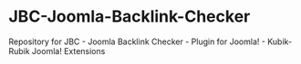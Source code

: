JBC-Joomla-Backlink-Checker
===========================

Repository for JBC - Joomla Backlink Checker - Plugin for Joomla! - Kubik-Rubik Joomla! Extensions
